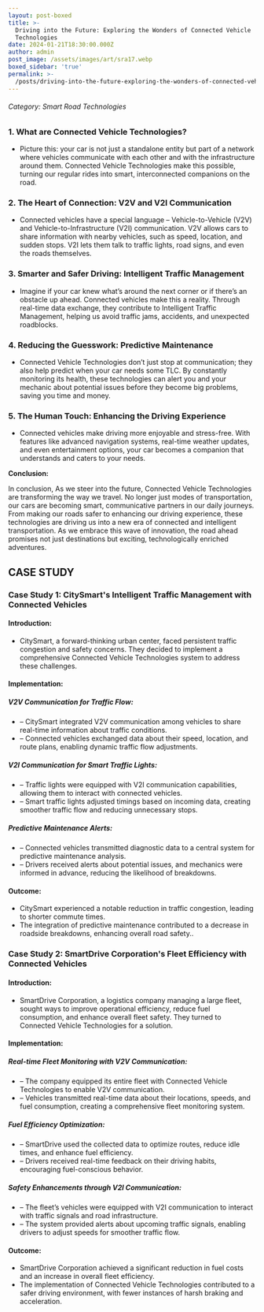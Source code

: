 ```yaml
---
layout: post-boxed
title: >-
  Driving into the Future: Exploring the Wonders of Connected Vehicle
  Technologies
date: 2024-01-21T18:30:00.000Z
author: admin
post_image: /assets/images/art/sra17.webp
boxed_sidebar: 'true'
permalink: >-
  /posts/driving-into-the-future-exploring-the-wonders-of-connected-vehicle-technologies
---
```


###### Category: Smart Road Technologies

### 1. What are Connected Vehicle Technologies?

* Picture this: your car is not just a standalone entity but part of a network where vehicles communicate with each other and with the infrastructure around them. Connected Vehicle Technologies make this possible, turning our regular rides into smart, interconnected companions on the road.

### 2. The Heart of Connection: V2V and V2I Communication

* Connected vehicles have a special language – Vehicle-to-Vehicle (V2V) and Vehicle-to-Infrastructure (V2I) communication. V2V allows cars to share information with nearby vehicles, such as speed, location, and sudden stops. V2I lets them talk to traffic lights, road signs, and even the roads themselves.

### 3. Smarter and Safer Driving: Intelligent Traffic Management

* Imagine if your car knew what’s around the next corner or if there’s an obstacle up ahead. Connected vehicles make this a reality. Through real-time data exchange, they contribute to Intelligent Traffic Management, helping us avoid traffic jams, accidents, and unexpected roadblocks.

### 4. Reducing the Guesswork: Predictive Maintenance

* Connected Vehicle Technologies don’t just stop at communication; they also help predict when your car needs some TLC. By constantly monitoring its health, these technologies can alert you and your mechanic about potential issues before they become big problems, saving you time and money.

### 5. The Human Touch: Enhancing the Driving Experience

* Connected vehicles make driving more enjoyable and stress-free. With features like advanced navigation systems, real-time weather updates, and even entertainment options, your car becomes a companion that understands and caters to your needs.

<b>Conclusion:</b>

<p>
In conclusion, As we steer into the future, Connected Vehicle Technologies are transforming the way we travel. No longer just modes of transportation, our cars are becoming smart, communicative partners in our daily journeys. From making our roads safer to enhancing our driving experience, these technologies are driving us into a new era of connected and intelligent transportation. As we embrace this wave of innovation, the road ahead promises not just destinations but exciting, technologically enriched adventures.
</p>

## CASE STUDY

### Case Study 1: CitySmart's Intelligent Traffic Management with Connected Vehicles

#### Introduction:

* CitySmart, a forward-thinking urban center, faced persistent traffic congestion and safety concerns. They decided to implement a comprehensive Connected Vehicle Technologies system to address these challenges.

#### Implementation:

##### V2V Communication for Traffic Flow:

* – CitySmart integrated V2V communication among vehicles to share real-time information about traffic conditions.
* – Connected vehicles exchanged data about their speed, location, and route plans, enabling dynamic traffic flow adjustments.

##### V2I Communication for Smart Traffic Lights:

* – Traffic lights were equipped with V2I communication capabilities, allowing them to interact with connected vehicles.
* – Smart traffic lights adjusted timings based on incoming data, creating smoother traffic flow and reducing unnecessary stops.

##### Predictive Maintenance Alerts:

* – Connected vehicles transmitted diagnostic data to a central system for predictive maintenance analysis.
* – Drivers received alerts about potential issues, and mechanics were informed in advance, reducing the likelihood of breakdowns.

#### Outcome:

* CitySmart experienced a notable reduction in traffic congestion, leading to shorter commute times.
* The integration of predictive maintenance contributed to a decrease in roadside breakdowns, enhancing overall road safety..

### Case Study 2: SmartDrive Corporation's Fleet Efficiency with Connected Vehicles

#### Introduction:

* SmartDrive Corporation, a logistics company managing a large fleet, sought ways to improve operational efficiency, reduce fuel consumption, and enhance overall fleet safety. They turned to Connected Vehicle Technologies for a solution.

#### Implementation:

##### Real-time Fleet Monitoring with V2V Communication:

* – The company equipped its entire fleet with Connected Vehicle Technologies to enable V2V communication.
* – Vehicles transmitted real-time data about their locations, speeds, and fuel consumption, creating a comprehensive fleet monitoring system.

##### Fuel Efficiency Optimization:

* – SmartDrive used the collected data to optimize routes, reduce idle times, and enhance fuel efficiency.
* – Drivers received real-time feedback on their driving habits, encouraging fuel-conscious behavior.

##### Safety Enhancements through V2I Communication:

* – The fleet’s vehicles were equipped with V2I communication to interact with traffic signals and road infrastructure.
* – The system provided alerts about upcoming traffic signals, enabling drivers to adjust speeds for smoother traffic flow.

#### Outcome:

* SmartDrive Corporation achieved a significant reduction in fuel costs and an increase in overall fleet efficiency.
* The implementation of Connected Vehicle Technologies contributed to a safer driving environment, with fewer instances of harsh braking and acceleration.
